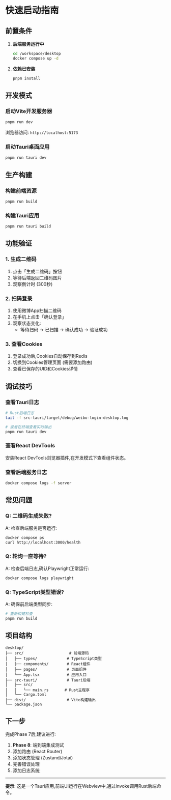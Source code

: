 # 快速启动指南

## 前置条件

1. **后端服务运行中**
   ```bash
   cd /workspace/desktop
   docker compose up -d
   ```

2. **依赖已安装**
   ```bash
   pnpm install
   ```

## 开发模式

### 启动Vite开发服务器
```bash
pnpm run dev
```

浏览器访问: `http://localhost:5173`

### 启动Tauri桌面应用
```bash
pnpm run tauri dev
```

## 生产构建

### 构建前端资源
```bash
pnpm run build
```

### 构建Tauri应用
```bash
pnpm run tauri build
```

## 功能验证

### 1. 生成二维码
1. 点击「生成二维码」按钮
2. 等待后端返回二维码图片
3. 观察倒计时 (300秒)

### 2. 扫码登录
1. 使用微博App扫描二维码
2. 在手机上点击「确认登录」
3. 观察状态变化:
   - 等待扫码 -> 已扫描 -> 确认成功 -> 验证成功

### 3. 查看Cookies
1. 登录成功后,Cookies自动保存到Redis
2. 切换到Cookies管理页面 (需要添加路由)
3. 查看已保存的UID和Cookies详情

## 调试技巧

### 查看Tauri日志
```bash
# Rust后端日志
tail -f src-tauri/target/debug/weibo-login-desktop.log

# 或者在终端查看实时输出
pnpm run tauri dev
```

### 查看React DevTools
安装React DevTools浏览器插件,在开发模式下查看组件状态。

### 查看后端服务日志
```bash
docker compose logs -f server
```

## 常见问题

### Q: 二维码生成失败?
A: 检查后端服务是否运行:
```bash
docker compose ps
curl http://localhost:3000/health
```

### Q: 轮询一直等待?
A: 检查后端日志,确认Playwright正常运行:
```bash
docker compose logs playwright
```

### Q: TypeScript类型错误?
A: 确保前后端类型同步:
```bash
# 重新构建检查
pnpm run build
```

## 项目结构

```
desktop/
├── src/                    # 前端源码
│   ├── types/             # TypeScript类型
│   ├── components/        # React组件
│   ├── pages/             # 页面组件
│   └── App.tsx            # 应用入口
├── src-tauri/             # Tauri后端
│   ├── src/
│   │   └── main.rs       # Rust主程序
│   └── Cargo.toml
├── dist/                  # Vite构建输出
└── package.json
```

## 下一步

完成Phase 7后,建议进行:
1. **Phase 8**: 端到端集成测试
2. 添加路由 (React Router)
3. 添加状态管理 (Zustand/Jotai)
4. 完善错误处理
5. 添加日志系统

---

**提示**: 这是一个Tauri应用,前端UI运行在Webview中,通过invoke调用Rust后端命令。
